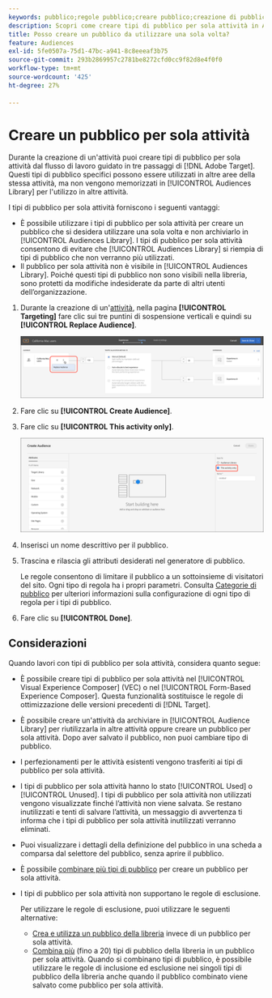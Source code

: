 ```yaml
---
keywords: pubblico;regole pubblico;creare pubblico;creazione di pubblico;solo attività;per una sola attività;ad hoc
description: Scopri come creare tipi di pubblico per sola attività in Adobe [!DNL Target] utilizzabili una tantum.
title: Posso creare un pubblico da utilizzare una sola volta?
feature: Audiences
exl-id: 5fe0507a-75d1-47bc-a941-8c8eeeaf3b75
source-git-commit: 293b2869957c2781be8272cfd0cc9f82d8e4f0f0
workflow-type: tm+mt
source-wordcount: '425'
ht-degree: 27%

---
```


# Creare un pubblico per sola attività

Durante la creazione di un&#39;attività puoi creare tipi di pubblico per sola attività dal flusso di lavoro guidato in tre passaggi di [!DNL Adobe Target]. Questi tipi di pubblico specifici possono essere utilizzati in altre aree della stessa attività, ma non vengono memorizzati in [!UICONTROL Audiences Library] per l&#39;utilizzo in altre attività.

I tipi di pubblico per sola attività forniscono i seguenti vantaggi:

* È possibile utilizzare i tipi di pubblico per sola attività per creare un pubblico che si desidera utilizzare una sola volta e non archiviarlo in [!UICONTROL Audiences Library]. I tipi di pubblico per sola attività consentono di evitare che [!UICONTROL Audiences Library] si riempia di tipi di pubblico che non verranno più utilizzati.
* Il pubblico per sola attività non è visibile in [!UICONTROL Audiences Library]. Poiché questi tipi di pubblico non sono visibili nella libreria, sono protetti da modifiche indesiderate da parte di altri utenti dell’organizzazione.

1. Durante la creazione di un&#39;[attività](/help/main/c-activities/activities.md#concept_D317A95A1AB54674BA7AB65C7985BA03), nella pagina **[!UICONTROL Targeting]** fare clic sui tre puntini di sospensione verticali e quindi su **[!UICONTROL Replace Audience]**.

   ![Risultato passaggio](assets/edit_audience.png)

1. Fare clic su **[!UICONTROL Create Audience]**.

1. Fare clic su **[!UICONTROL This activity only]**.

   ![immagine in modalità solo attività](assets/activity-only-aud.png)

1. Inserisci un nome descrittivo per il pubblico.
1. Trascina e rilascia gli attributi desiderati nel generatore di pubblico.

   Le regole consentono di limitare il pubblico a un sottoinsieme di visitatori del sito. Ogni tipo di regola ha i propri parametri. Consulta [Categorie di pubblico](/help/main/c-target/c-audiences/c-target-rules/target-rules.md#concept_E3A77E42F1644503A829B5107B20880D) per ulteriori informazioni sulla configurazione di ogni tipo di regola per i tipi di pubblico.

1. Fare clic su **[!UICONTROL Done]**.

## Considerazioni

Quando lavori con tipi di pubblico per sola attività, considera quanto segue:

* È possibile creare tipi di pubblico per sola attività nel [!UICONTROL Visual Experience Composer] (VEC) o nel [!UICONTROL Form-Based Experience Composer]. Questa funzionalità sostituisce le regole di ottimizzazione delle versioni precedenti di [!DNL Target].
* È possibile creare un&#39;attività da archiviare in [!UICONTROL Audience Library] per riutilizzarla in altre attività oppure creare un pubblico per sola attività. Dopo aver salvato il pubblico, non puoi cambiare tipo di pubblico.
* I perfezionamenti per le attività esistenti vengono trasferiti ai tipi di pubblico per sola attività.
* I tipi di pubblico per sola attività hanno lo stato [!UICONTROL Used] o [!UICONTROL Unused]. I tipi di pubblico per sola attività non utilizzati vengono visualizzate finché l’attività non viene salvata. Se restano inutilizzati e tenti di salvare l’attività, un messaggio di avvertenza ti informa che i tipi di pubblico per sola attività inutilizzati verranno eliminati.
* Puoi visualizzare i dettagli della definizione del pubblico in una scheda a comparsa dal selettore del pubblico, senza aprire il pubblico.
* È possibile [combinare più tipi di pubblico](/help/main/c-target/combining-multiple-audiences.md#concept_A7386F1EA4394BD2AB72399C225981E5) per creare un pubblico per sola attività.
* I tipi di pubblico per sola attività non supportano le regole di esclusione.

  Per utilizzare le regole di esclusione, puoi utilizzare le seguenti alternative:

   * [Crea e utilizza un pubblico della libreria](/help/main/c-target/c-audiences/create-audience.md) invece di un pubblico per sola attività.
   * [Combina più](/help/main/c-target/combining-multiple-audiences.md#concept_A7386F1EA4394BD2AB72399C225981E5) (fino a 20) tipi di pubblico della libreria in un pubblico per sola attività. Quando si combinano tipi di pubblico, è possibile utilizzare le regole di inclusione ed esclusione nei singoli tipi di pubblico della libreria anche quando il pubblico combinato viene salvato come pubblico per sola attività.
